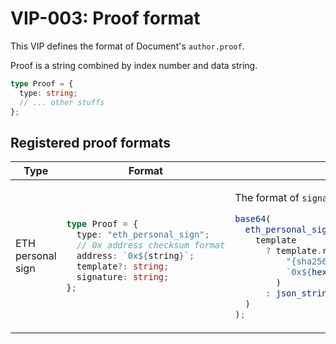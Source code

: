 # VIP-003: Proof format

This VIP defines the format of Document's `author.proof`.

Proof is a string combined by index number and data string.

```ts
type Proof = {
  type: string;
  // ... other stuffs
};
```

## Registered proof formats

<table>
<thead><tr><th>Type</th><th>Format</th><th>Notes</th></tr></thead>
<tbody><tr><td>ETH personal sign</td><td>

```ts
type Proof = {
  type: "eth_personal_sign";
  // 0x address checksum format
  address: `0x${string}`;
  template?: string;
  signature: string;
};
```

</td><td>

The format of `signature` is:

```ts
base64(
  eth_personal_sign(
    template
      ? template.replace(
          "{sha256}",
          `0x${hex(sha256(json_stringify(document)))}`
        )
      : json_stringify(document)
  )
);
```

</td></tr></tbody>
</table>
